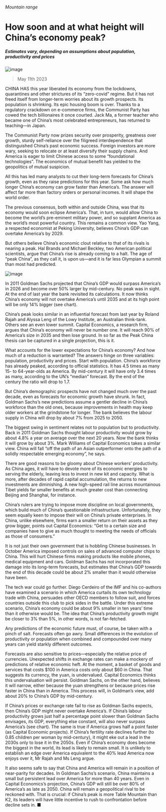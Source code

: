 ###### Mountain range
# How soon and at what height will China’s economy peak? 
##### Estimates vary, depending on assumptions about population, productivity and prices 
![image](images/20230513_FBD001.jpg) 
> May 11th 2023 
CHINA HAS this year liberated its economy from the lockdowns, quarantines and other strictures of its “zero-covid” regime. But it has not freed itself from longer-term worries about its growth prospects. Its population is shrinking. Its epic housing boom is over. Thanks to a regulatory crackdown on e-commerce firms, the Communist Party has cowed the tech billionaires it once courted. Jack Ma, a former teacher who became one of China’s most celebrated entrepreneurs, has returned to teaching—in Japan.
The Communist Party now prizes security over prosperity, greatness over growth, sturdy self-reliance over the filigreed interdependence that distinguished China’s past economic success. Foreign investors are more wary, seeking to relocate or at least diversify their supply chains. And America is eager to limit Chinese access to some “foundational technologies”. The economics of mutual benefit has yielded to the geopolitics of mutual suspicion.
All this has led many analysts to cut their long-term forecasts for China’s growth, even as they raise predictions for this year. Some ask how much longer China’s economy can grow faster than America’s. The answer will affect far more than factory orders or personal incomes. It will shape the world order.

The previous consensus, both within and outside China, was that its economy would soon eclipse America’s. That, in turn, would allow China to become the world’s pre-eminent military power, and so supplant America as the world’s most powerful country. This remains a common view. Yao Yang, a respected economist at Peking University, believes China’s GDP can overtake America’s by 2029. 
But others believe China’s economic clout relative to that of its rivals is nearing a peak. Hal Brands and Michael Beckley, two American political scientists, argue that China’s rise is already coming to a halt. The age of “peak China”, as they call it, is upon us—and it is far less Olympian a summit than most had predicted. 
![image](images/20230513_FBC107.png) 

In 2011 Goldman Sachs projected that China’s GDP would surpass America’s in 2026 and become over 50% larger by mid-century. No peak was in sight. At the end of last year the bank revisited its calculations. It now thinks China’s economy will not overtake America’s until 2035 and at its high point will be only 14% bigger (see chart).
China’s peak looks similar in an influential forecast from last year by Roland Rajah and Alyssa Leng of the Lowy Institute, an Australian think-tank. Others see an even lower summit. Capital Economics, a research firm, argues that China’s economy will never be number one. It will reach 90% of America’s size in 2035 and then lose ground. In so far as the Peak China thesis can be captured in a single projection, this is it.
What accounts for the lower expectations for China’s economy? And how much of a reduction is warranted? The answers hinge on three variables: population, productivity and prices. Start with population. China’s workforce has already peaked, according to official statistics. It has 4.5 times as many 15- to 64-year-olds as America. By mid-century it will have only 3.4 times as many, according to the UN’s “median” forecast. By the end of the century the ratio will drop to 1.7.
But China’s demographic prospects have not changed much over the past decade, even as forecasts for economic growth have shrunk. In fact, Goldman Sachs’s new predictions assume a gentler decline in China’s workforce than the old ones, because improvements in health may keep older workers at the grindstone for longer. The bank believes the labour supply in China will drop by about 7% from 2025 to 2050.
The biggest swing in sentiment relates not to population but to productivity. Back in 2011 Goldman Sachs thought labour productivity would grow by about 4.8% a year on average over the next 20 years. Now the bank thinks it will grow by about 3%. Mark Williams of Capital Economics takes a similar view. China will fall “off the path of an Asian outperformer onto the path of a solidly respectable emerging economy”, he says.
There are good reasons to be gloomy about Chinese workers’ productivity. As China ages, it will have to devote more of its economic energies to serving the elderly, leaving less to invest in new kit and capacity. What is more, after decades of rapid capital accumulation, the returns to new investments are diminishing. A new high-speed rail line across mountainous Tibet yields far smaller benefits at much greater cost than connecting Beijing and Shanghai, for instance.
China’s rulers are trying to impose more discipline on local governments, which build much of China’s questionable infrastructure. Unfortunately, they seem equally keen to impose their will on China’s private enterprises. In China, unlike elsewhere, firms earn a smaller return on their assets as they grow bigger, points out Capital Economics: “Get to a certain size and companies have to give as much thought to meeting the needs of officials as those of consumers.”
It is not just their own government that is hobbling Chinese businesses. In October America imposed controls on sales of advanced computer chips to China. This will hurt Chinese firms making products like mobile phones, medical equipment and cars. Goldman Sachs has not incorporated this damage into its long-term forecasts, but estimates that China’s GDP towards the end of this decade could be about 2% smaller than it would otherwise have been.
The tech war could go further. Diego Cerdeiro of the IMF and his co-authors have examined a scenario in which America curtails its own technology trade with China, persuades other OECD members to follow suit, and forces countries outside this club to pick sides in the battle. Under this extreme scenario, China’s economy could be about 9% smaller in ten years’ time than it otherwise would be. The idea that China’s productivity growth might be closer to 3% than 5%, in other words, is not far-fetched.
Any predictions of the economic future must, of course, be taken with a pinch of salt. Forecasts often go awry. Small differences in the evolution of productivity or population when combined and compounded over many years can yield starkly different outcomes. 
Forecasts are also sensitive to prices—especially the relative price of currencies. Unexpected shifts in exchange rates can make a mockery of predictions of relative economic heft. At the moment, a basket of goods and services that costs $100 in America costs only about $60 in China. That suggests its currency, the yuan, is undervalued. Capital Economics thinks this undervaluation will persist. Goldman Sachs, on the other hand, believes it will narrow, either because the yuan strengthens or because prices rise faster in China than in America. This process will, in Goldman’s view, add about 20% to China’s GDP by mid-century.
If China’s prices or exchange rate fail to rise as Goldman Sachs expects, then China’s GDP might never overtake America’s. If China’s labour productivity grows just half a percentage point slower than Goldman Sachs envisages, its GDP, everything else constant, will also never surpass America’s (see chart). The same is true if America grows half a point faster (as Capital Economic projects). If China’s fertility rate declines further (to 0.85 children per woman by mid-century), it might eke out a lead in the 2030s only to lose it in the 2050s. Even if China’s economy does become the biggest in the world, its lead is likely to remain small. It is unlikely to establish an edge over America equivalent to the 40% lead America now enjoys over it, Mr Rajah and Ms Leng argue.
It also seems safe to say that China and America will remain in a position of near-parity for decades. In Goldman Sachs’s scenario, China maintains a small but persistent lead over America for more than 40 years. Even in Capital Economics’s projection, China’s GDP will still be over 80% of America’s as late as 2050. China will remain a geopolitical rival to be reckoned with. That is crucial: if China’s peak is more Table Mountain than K2, its leaders will have little incentive to rush to confrontation before decline sets in. ■

